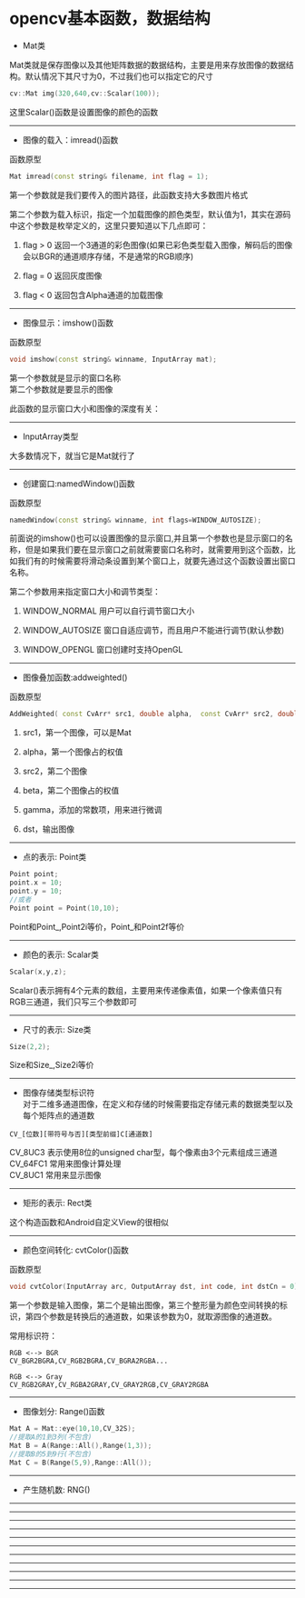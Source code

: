 # opencv基本函数，数据结构            

* Mat类

Mat类就是保存图像以及其他矩阵数据的数据结构，主要是用来存放图像的数据结构。默认情况下其尺寸为0，不过我们也可以指定它的尺寸       


```c++
cv::Mat img(320,640,cv::Scalar(100));
```     

这里Scalar()函数是设置图像的颜色的函数          

***       


* 图像的载入：imread()函数       

函数原型    

```c++
Mat imread(const string& filename, int flag = 1);
```    

第一个参数就是我们要传入的图片路径，此函数支持大多数图片格式       

第二个参数为载入标识，指定一个加载图像的颜色类型，默认值为1，其实在源码中这个参数是枚举定义的，这里只要知道以下几点即可：     

  1. flag > 0 返回一个3通道的彩色图像(如果已彩色类型载入图像，解码后的图像会以BGR的通道顺序存储，不是通常的RGB顺序)     

  2. flag = 0 返回灰度图像      

  3. flag < 0 返回包含Alpha通道的加载图像          

***        




* 图像显示：imshow()函数        

函数原型       

```c++
void imshow(const string& winname, InputArray mat);
```    

第一个参数就是显示的窗口名称       
第二个参数就是要显示的图像        

此函数的显示窗口大小和图像的深度有关：       

***    


* InputArray类型        

大多数情况下，就当它是Mat就行了           


***


* 创建窗口:namedWindow()函数      

函数原型       

```c++
namedWindow(const string& winname, int flags=WINDOW_AUTOSIZE);
```       


前面说的imshow()也可以设置图像的显示窗口,并且第一个参数也是显示窗口的名称，但是如果我们要在显示窗口之前就需要窗口名称时，就需要用到这个函数，比如我们有的时候需要将滑动条设置到某个窗口上，就要先通过这个函数设置出窗口名称。          

第二个参数用来指定窗口大小和调节类型：

1. WINDOW_NORMAL 用户可以自行调节窗口大小      

2. WINDOW_AUTOSIZE 窗口自适应调节，而且用户不能进行调节(默认参数)       

3. WINDOW_OPENGL 窗口创建时支持OpenGL              


***


* 图像叠加函数:addweighted()    

函数原型       

```c++
AddWeighted( const CvArr* src1, double alpha,  const CvArr* src2, double beta,  double gamma, CvArr* dst );
```     
1. src1，第一个图像，可以是Mat        

2. alpha，第一个图像占的权值        

3. src2，第二个图像        

4. beta，第二个图像占的权值           

5. gamma，添加的常数项，用来进行微调         

6. dst，输出图像                  


***


* 点的表示: Point类          

```c++
Point point;
point.x = 10;
point.y = 10;
//或者
Point point = Point(10,10);
```     

Point和Point_<int>,Point2i等价，Point_<float>和Point2f等价        

***


* 颜色的表示: Scalar类          

```c++
Scalar(x,y,z);
```      

Scalar()表示拥有4个元素的数组，主要用来传递像素值，如果一个像素值只有RGB三通道，我们只写三个参数即可     

***



* 尺寸的表示: Size类            

```c++
Size(2,2);
```         

Size和Size_<int>,Size2i等价               


***


* 图像存储类型标识符          
对于二维多通道图像，在定义和存储的时候需要指定存储元素的数据类型以及每个矩阵点的通道数        
```
CV_[位数][带符号与否][类型前缀]C[通道数]     
```

CV_8UC3 表示使用8位的unsigned char型，每个像素由3个元素组成三通道           
CV_64FC1 常用来图像计算处理              
CV_8UC1 常用来显示图像          

***



* 矩形的表示: Rect类            

这个构造函数和Android自定义View的很相似       


***



* 颜色空间转化: cvtColor()函数          

函数原型          

```c++
void cvtColor(InputArray arc, OutputArray dst, int code, int dstCn = 0)
```     

第一个参数是输入图像，第二个是输出图像，第三个整形量为颜色空间转换的标识，第四个参数是转换后的通道数，如果该参数为0，就取源图像的通道数。            

常用标识符：      
```
RGB <--> BGR
CV_BGR2BGRA,CV_RGB2BGRA,CV_BGRA2RGBA...      

RGB <--> Gray  
CV_RGB2GRAY,CV_RGBA2GRAY,CV_GRAY2RGB,CV_GRAY2RGBA                

```

***



* 图像划分: Range()函数          

```c++
Mat A = Mat::eye(10,10,CV_32S);
//提取A的1到3列(不包含)   
Mat B = A(Range::All(),Range(1,3));
//提取B的5到9行(不包含)
Mat C = B(Range(5,9),Range::All());         
```      


***


* 产生随机数: RNG()           


***







***
***
***
***
***
***
***
***
***
***
